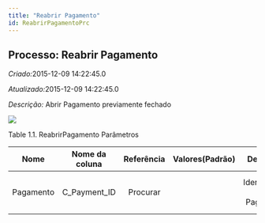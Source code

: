 ```yaml
---
title: "Reabrir Pagamento"
id: ReabrirPagamentoPrc
---
```

<div id="d188971e1" class="section chapter">

<div class="titlepage">

<div>

<div>

## Processo: Reabrir Pagamento

</div>

</div>

</div>

<span class="emphasis"> *Criado:*</span>2015-12-09 14:22:45.0

<span class="emphasis">*Atualizado:*</span>2015-12-09 14:22:45.0

<span class="emphasis"> *Descrição:* </span>Abrir Pagamento previamente
fechado

![](/img/manual/ReabrirPagamento.png)

<div id="d188971e18" class="table">

<div class="table-title">

Table 1.1. ReabrirPagamento
Parâmetros

</div>

<div class="table-contents">

|   Nome    | Nome da coluna | Referência | Valores(Padrão) |         Descrição          |                      Comentário/Ajuda                       |
| :-------: | :------------: | :--------: | :-------------: | :------------------------: | :---------------------------------------------------------: |
| Pagamento | C\_Payment\_ID |  Procurar  |                 | Identificador de Pagamento | O "Pagamento" é um identificador exclusivo deste pagamento. |

</div>

</div>

  

</div>
